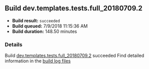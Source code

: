 ## Build dev.templates.tests.full_20180709.2
- **Build result:** `succeeded`
- **Build queued:** 7/9/2018 11:15:36 AM
- **Build duration:** 148.50 minutes
### Details
Build [dev.templates.tests.full_20180709.2](https://winappstudio.visualstudio.com/web/build.aspx?pcguid=a4ef43be-68ce-4195-a619-079b4d9834c2&builduri=vstfs%3a%2f%2f%2fBuild%2fBuild%2f25987) succeeded
Find detailed information in the [build log files](https://uwpctdiags.blob.core.windows.net/buildlogs/dev.templates.tests.full_20180709.2_logs.zip)
